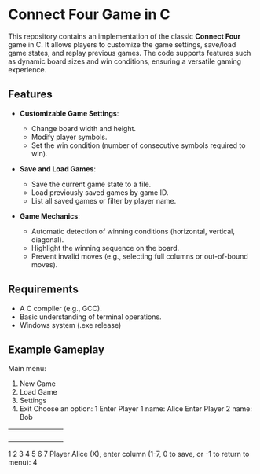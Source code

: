 # Connect Four Game in C

This repository contains an implementation of the classic **Connect Four** game in C. It allows players to customize the game settings, save/load game states, and replay previous games. The code supports features such as dynamic board sizes and win conditions, ensuring a versatile gaming experience.

## Features

- **Customizable Game Settings**:
  - Change board width and height.
  - Modify player symbols.
  - Set the win condition (number of consecutive symbols required to win).

- **Save and Load Games**:
  - Save the current game state to a file.
  - Load previously saved games by game ID.
  - List all saved games or filter by player name.

- **Game Mechanics**:
  - Automatic detection of winning conditions (horizontal, vertical, diagonal).
  - Highlight the winning sequence on the board.
  - Prevent invalid moves (e.g., selecting full columns or out-of-bound moves).

## Requirements

- A C compiler (e.g., GCC).
- Basic understanding of terminal operations.
- Windows system (.exe release)

## Example Gameplay

Main menu:
1. New Game
2. Load Game
3. Settings
4. Exit
Choose an option: 1
Enter Player 1 name: Alice
Enter Player 2 name: Bob

|   |   |   |   |   |   |   |
|---|---|---|---|---|---|---|
|   |   |   |   |   |   |   |
|   |   |   |   |   |   |   |
|   |   |   |   |   |   |   |
|   |   |   |   |   |   |   |
  1   2   3   4   5   6   7
Player Alice (X), enter column (1-7, 0 to save, or -1 to return to menu): 4
